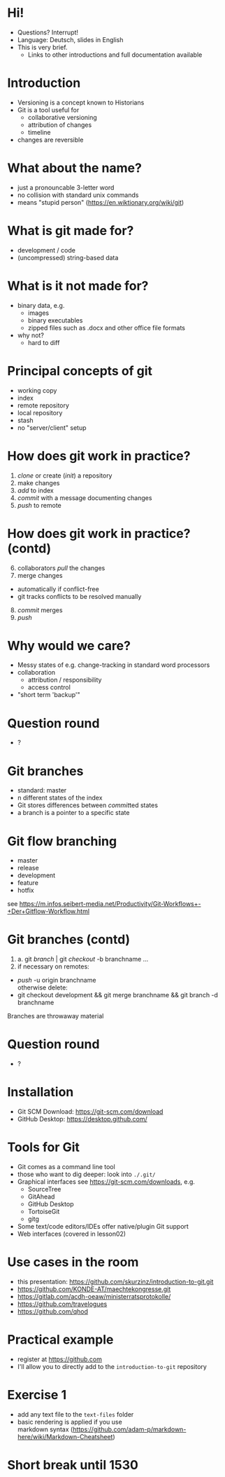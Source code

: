 <!-- lesson01 -->

# Hi!

- Questions? Interrupt! 
- Language: Deutsch, slides in English
- This is very brief. 
  - Links to other introductions and full documentation available

# Introduction

- Versioning is a concept known to Historians
- Git is a tool useful for 
  - collaborative versioning
  - attribution of changes
  - timeline
- changes are reversible

# What about the name? 

- just a pronouncable 3-letter word 
- no collision with standard unix commands
- means "stupid person" (https://en.wiktionary.org/wiki/git)

# What is git made for? 

- development / code
- (uncompressed) string-based data

# What is it not made for? 

- binary data, e.g.
  - images
  - binary executables
  - zipped files such as .docx and other office file formats
- why not? 
  - hard to diff

# Principal concepts of git

- working copy
- index
- remote repository
- local repository
- stash
- no "server/client" setup

# How does git work in practice?

1. *clone* or create (*init*) a repository
2. make changes
3. *add* to index 
4. *commit* with a message documenting changes
5. *push* to remote

# How does git work in practice? (contd)

6. collaborators *pull* the changes
7. merge changes 
  - automatically if conflict-free
  - git tracks conflicts to be resolved manually
8. *commit* merges
9. *push* 

# Why would we care? 

- Messy states of e.g. change-tracking in standard word processors
- collaboration
  - attribution / responsibility
  - access control
- "short term 'backup'"

# Question round

- ? 

# Git branches

- standard: master
- n different states of the index
- Git stores differences between *commit*ted states
- a branch is a pointer to a specific state

# Git flow branching

- master
- release
- development 
- feature 
- hotfix

see https://m.infos.seibert-media.net/Productivity/Git-Workflows+-+Der+Gitflow-Workflow.html
# Git branches (contd)

1. a. git *branch* | git *checkout* -b branchname 
…  
5. if necessary on remotes:
  - *push* -u origin branchname  
  otherwise delete: 
  - git checkout development && git merge branchname && git branch -d branchname

Branches are throwaway material

# Question round

- ? 

# Installation

- Git SCM Download: https://git-scm.com/download
- GitHub Desktop: https://desktop.github.com/

# Tools for Git 

- Git comes as a command line tool
- those who want to dig deeper: look into `./.git/`
- Graphical interfaces see https://git-scm.com/downloads, e.g.
  - SourceTree
  - GitAhead
  - GitHub Desktop
  - TortoiseGit
  - gitg 
- Some text/code editors/IDEs offer native/plugin Git support
- Web interfaces (covered in lesson02)

# Use cases in the room

- this presentation: https://github.com/skurzinz/introduction-to-git.git
- https://github.com/KONDE-AT/maechtekongresse.git
- https://gitlab.com/acdh-oeaw/ministerratsprotokolle/
- https://github.com/travelogues
- https://github.com/qhod


# Practical example

- register at https://github.com
- I'll allow you to directly add to the `introduction-to-git` repository

# Exercise 1

- add any text file to the `text-files` folder 
- basic rendering is applied if you use  
  markdown syntax (https://github.com/adam-p/markdown-here/wiki/Markdown-Cheatsheet)

# Short break until 1530

